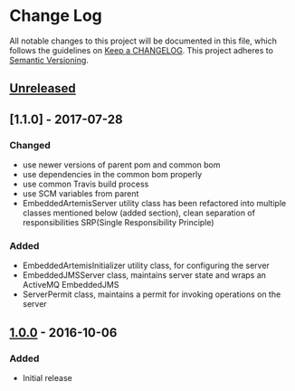 # Change Log
All notable changes to this project will be documented in this file, which follows the guidelines
on [Keep a CHANGELOG](http://keepachangelog.com/). This project adheres to
[Semantic Versioning](http://semver.org/).

## [Unreleased]

## [1.1.0] - 2017-07-28

### Changed

- use newer versions of parent pom and common bom
- use dependencies in the common bom properly
- use common Travis build process
- use SCM variables from parent
- EmbeddedArtemisServer utility class has been refactored into multiple 
  classes mentioned below (added section), clean separation of responsibilities 
  SRP(Single Responsibility Principle)

### Added

- EmbeddedArtemisInitializer utility class, for configuring the server
- EmbeddedJMSServer class, maintains server state and wraps an ActiveMQ EmbeddedJMS
- ServerPermit class, maintains a permit for invoking operations on the server

## [1.0.0] - 2016-10-06

### Added
- Initial release

[Unreleased]: https://github.com/CJSCommonPlatform/embedded-artemis/compare/release-1.0.0...HEAD
[1.0.0]: https://github.com/CJSCommonPlatform/embedded-artemis/commits/release-1.0.0
